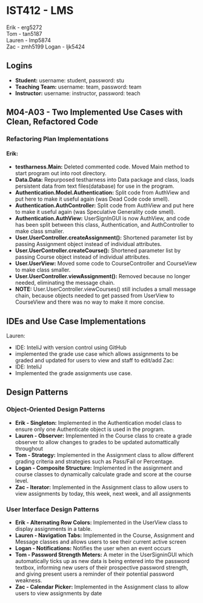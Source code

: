 # IST412 - LMS
Erik - erg5272  
Tom - tan5187  
Lauren - lmp5874  
Zac - zmh5199
Logan - ljk5424

## Logins

- **Student:** username: student, password: stu
- **Teaching Team:** username: team, password: team
- **Instructor:** username: instructor, password: teach

## M04-A03 - Two Implemented Use Cases with Clean, Refactored Code

### Refactoring Plan Implementations

#### Erik:

- **testharness.Main:** Deleted commented code. Moved Main method to start program out into root directory.
- **Data.Data:** Repurposed testharness into Data package and class, loads persistent data from text files(database) for use in the program.
- **Authentication.Model.Authentication:** Split code from AuthView and put here to make it useful again (was Dead Code code smell).
- **Authentication.AuthController:** Split code from AuthView and put here to make it useful again (was Speculative Generality code smell).
- **Authentication.AuthView:** UserSignInGUI is now AuthView, and code has been split between this class, Authentication, and AuthController to make class smaller.
- **User.UserController.createAssignment():** Shortened parameter list by passing Assignment object instead of individual attributes.
- **User.UserController.createCourse():** Shortened parameter list by passing Course object instead of individual attributes.
- **User.UserView:** Moved some code to CourseController and CourseView to make class smaller.
- **User.UserController.viewAssignment():** Removed because no longer needed, eliminating the message chain.
- **NOTE:** User.UserController.viewCourses() still includes a small message chain, because objects needed to get passed from UserView to CourseView and there was no way to make it more concise.

## IDEs and Use Case Implementations

Lauren:
  - IDE: InteliJ with version control using GitHub
  - implemented the grade use case which allows assignments to be graded and updated for users to view and staff to edit/add
Zac:
  - IDE: InteliJ
  - Implemented the grade assignments use case.


## Design Patterns

### Object-Oriented Design Patterns

- **Erik - Singleton:** Implemented in the Authentication model class to ensure only one Authenticate object is used in the program.
- **Lauren - Observer:** Implemented in the Course class to create a grade observer to allow changes to grades to be updated automattically throughout
- **Tom - Strategy:** Implemented in the Assignment class to allow different grading criteria and strategies such as Pass/Fail or Percentage.
- **Logan - Composite Structure:** Implemented in the assignment and course classes to dynamically calculate grade and score at the course level.
- **Zac - Iterator:** Implemented in the Assignment class to allow users to view assignments by today, this week, next week, and all assignments

### User Interface Design Patterns

- **Erik - Alternating Row Colors:** Implemented in the UserView class to display assignments in a table.
- **Lauren - Navigation Tabs:** Implemented in the Course, Assignment and Message classes and allows users to see their current active screen
- **Logan - Notifications:** Notifies the user when an event occurs
- **Tom - Password Strength Meters:** A meter in the UserSigninGUI which automatically ticks up as new data is being entered into the password textbox, informing new users of their prospective password strength, and giving present users a reminder of their potential password weakness.
- **Zac - Calendar Picker:** Implemented in the Assignment class to allow users to view assignments by date
